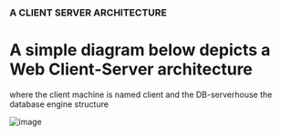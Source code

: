 ### A CLIENT SERVER ARCHITECTURE

# A simple diagram below depicts a Web Client-Server architecture  

where the client machine is named client and the DB-serverhouse the database engine structure


![image](https://user-images.githubusercontent.com/55473846/140401383-ceccde33-2bff-4201-a6cc-96b6a72c361d.png)

